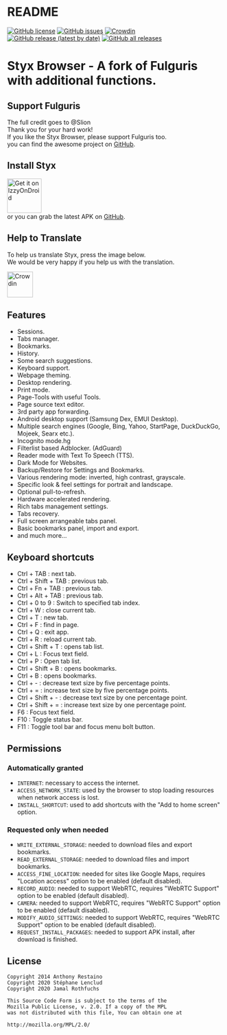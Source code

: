 README
======

[![GitHub license](https://img.shields.io/github/license/jamal2362/Styx)](https://github.com/jamal2362/Styx/blob/main/LICENSE) [![GitHub issues](https://img.shields.io/github/issues/jamal2362/Styx)](https://github.com/jamal2362/Styx/issues) [![Crowdin](https://badges.crowdin.net/styx-browser/localized.svg)](https://crowdin.com/project/styx-browser) [![GitHub release (latest by date)](https://img.shields.io/github/v/release/jamal2362/Styx)](https://github.com/jamal2362/Styx/releases) [![GitHub all releases](https://img.shields.io/github/downloads/jamal2362/Styx/total)](https://github.com/jamal2362/Styx/releases)

# Styx Browser - A fork of Fulguris with additional functions.

## Support Fulguris
The full credit goes to @Slion  
Thank you for your hard work!  
If you like the Styx Browser, please support Fulguris too.  
you can find the awesome project on [GitHub](https://github.com/Slion/Fulguris).  

## Install Styx
[<img src="https://abload.de/img/izzyondroidkek5i.png" alt="Get it on IzzyOnDroid" height="80">](https://android.izzysoft.de/repo/apk/com.jamal2367.styx)  
or you can grab the latest APK on [GitHub](https://github.com/jamal2362/Styx/releases).  

## Help to Translate
To help us translate Styx, press the image below.  
We would be very happy if you help us with the translation.

[<img src="https://user-images.githubusercontent.com/15986930/117266967-12c12380-ae56-11eb-8ae0-d7914c402e74.png" alt="Crowdin" height="60">](https://crowdin.com/project/styx-browser)  

## Features
* Sessions.
* Tabs manager.
* Bookmarks.
* History.
* Some search suggestions.
* Keyboard support.
* Webpage theming.
* Desktop rendering.
* Print mode.
* Page-Tools with useful Tools.
* Page source text editor.
* 3rd party app forwarding.
* Android desktop support (Samsung Dex, EMUI Desktop). 
* Multiple search engines (Google, Bing, Yahoo, StartPage, DuckDuckGo, Mojeek, Searx etc.).
* Incognito mode.hg 
* Filterlist based Adblocker. (AdGuard)
* Reader mode with Text To Speech (TTS).
* Dark Mode for Websites.
* Backup/Restore for Settings and Bookmarks.
* Various rendering mode: inverted, high contrast, grayscale.
* Specific look & feel settings for portrait and landscape.
* Optional pull-to-refresh.
* Hardware accelerated rendering.
* Rich tabs management settings.
* Tabs recovery.
* Full screen arrangeable tabs panel.
* Basic bookmarks panel, import and export.
* and much more...


## Keyboard shortcuts
* Ctrl + TAB : next tab.
* Ctrl + Shift + TAB : previous tab.
* Ctrl + Fn + TAB : previous tab.
* Ctrl + Alt + TAB : previous tab.
* Ctrl + 0 to 9 : Switch to specified tab index.
* Ctrl + W : close current tab.
* Ctrl + T : new tab.
* Ctrl + F : find in page.
* Ctrl + Q : exit app.
* Ctrl + R : reload current tab.
* Ctrl + Shift + T : opens tab list.
* Ctrl + L : Focus text field.
* Ctrl + P : Open tab list.
* Ctrl + Shift + B : opens bookmarks.
* Ctrl + B : opens bookmarks.
* Ctrl + - : decrease text size by five percentage points.
* Ctrl + = : increase text size by five percentage points.
* Ctrl + Shift + - : decrease text size by one percentage point.
* Ctrl + Shift + = : increase text size by one percentage point.
* F6 : Focus text field.
* F10 : Toggle status bar.
* F11 : Toggle tool bar and focus menu bolt button.


## Permissions
### Automatically granted
* `INTERNET`: necessary to access the internet.
* `ACCESS_NETWORK_STATE`: used by the browser to stop loading resources when network access is lost.
* `INSTALL_SHORTCUT`: used to add shortcuts with the "Add to home screen" option.

### Requested only when needed
* `WRITE_EXTERNAL_STORAGE`: needed to download files and export bookmarks.
* `READ_EXTERNAL_STORAGE`: needed to download files and import bookmarks.
* `ACCESS_FINE_LOCATION`: needed for sites like Google Maps, requires "Location access" option to be enabled (default disabled).
* `RECORD_AUDIO`: needed to support WebRTC, requires "WebRTC Support" option to be enabled (default disabled).
* `CAMERA`: needed to support WebRTC, requires "WebRTC Support" option to be enabled (default disabled).
* `MODIFY_AUDIO_SETTINGS`: needed to support WebRTC, requires "WebRTC Support" option to be enabled (default disabled).
* `REQUEST_INSTALL_PACKAGES`: needed to support APK install, after download is finished.

## License
```
Copyright 2014 Anthony Restaino  
Copyright 2020 Stéphane Lenclud  
Copyright 2020 Jamal Rothfuchs  

This Source Code Form is subject to the terms of the 
Mozilla Public License, v. 2.0. If a copy of the MPL 
was not distributed with this file, You can obtain one at 
   
http://mozilla.org/MPL/2.0/
```
